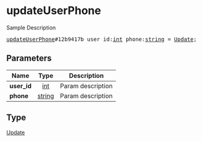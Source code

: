 # updateUserPhone

Sample Description

<pre>
<a href="../constructor/updateUserPhone.md">updateUserPhone</a>#12b9417b user_id:<a href="../type/int.md">int</a> phone:<a href="../type/string.md">string</a> = <a href="../type/Update.md">Update</a>;</pre>
## Parameters

| Name | Type | Description |
|------|:----:|-------------|
| **user_id** | <a href="../type/int.md">int</a> | Param description |
| **phone** | <a href="../type/string.md">string</a> | Param description |

## Type

<a href="../type/Update.md">Update</a>
